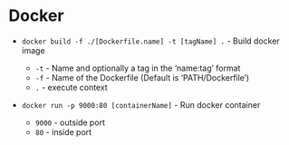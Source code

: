 Docker
===

* `docker build -f ./[Dockerfile.name] -t [tagName] .` - Build docker image
    - `-t` - Name and optionally a tag in the ‘name:tag’ format
    - `-f` - Name of the Dockerfile (Default is ‘PATH/Dockerfile’)
    - `.` - execute context

*  `docker run -p 9000:80 [containerName]` - Run docker container
    - `9000` - outside port
    - `80` - inside port

